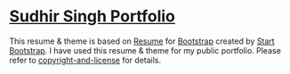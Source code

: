# [Sudhir Singh Portfolio](https://sudhir13s.github.io)
This resume & theme is based on [Resume](https://startbootstrap.com/template-overviews/resume/) for [Bootstrap](http://getbootstrap.com/) created by [Start Bootstrap](http://startbootstrap.com/).
I have used this resume & theme for my public portfolio. Please refer to [copyright-and-license](https://github.com/sudhir13s/sudhir13s.github.io#copyright-and-license) for details.
